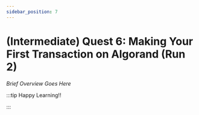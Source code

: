 ```yaml
---
sidebar_position: 7
---
```


# (Intermediate) Quest 6: Making Your First Transaction on Algorand (Run 2)

_Brief Overview Goes Here_

:::tip Happy Learning!!

<QuestButton text="Go To Quest" link="https://app.stackup.dev/quest_page/intermediate-quest-6-making-your-first-transaction-on-algorand-re-run" />

:::
